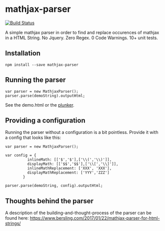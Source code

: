 # mathjax-parser

[![Build Status](https://travis-ci.org/bersling/mathjax-parser.svg?branch=master)](https://travis-ci.org/bersling/mathjax-parser)

A simple mathjax parser in order to find and replace occurences of mathjax in a HTML String. No Jquery. Zero Regex. 0 Code Warnings. 10+ unit tests. 

## Installation
```
npm install --save mathjax-parser
```

## Running the parser
```
var parser = new MathjaxParser();
parser.parse(demoString).outputHtml;
```
See the demo.html or the [plunker](https://embed.plnkr.co/h84SUO5jzUayIIEYSfum/).

## Providing a configuration
Running the parser without a configuration is a bit pointless. Provide it with a config that looks like this:
```
var parser = new MathjaxParser();

var config = {
          inlineMath: [['$','$'],['\\(','\\)']],
          displayMath: [['$$','$$'],['\\[','\\]']],
          inlineMathReplacement: ['XXX', 'XXX'],
          displayMathReplacement: ['YYY','ZZZ']
        }

parser.parse(demoString, config).outputHtml;
```

## Thoughts behind the parser
A description of the building-and-thought-process of the parser can be found here: https://www.bersling.com/2017/01/22/mathjax-parser-for-html-strings/

